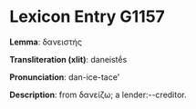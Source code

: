 # Lexicon Entry G1157

**Lemma**: δανειστής

**Transliteration (xlit)**: daneistḗs

**Pronunciation**: dan-ice-tace'

**Description**:
from δανείζω; a lender:--creditor.
